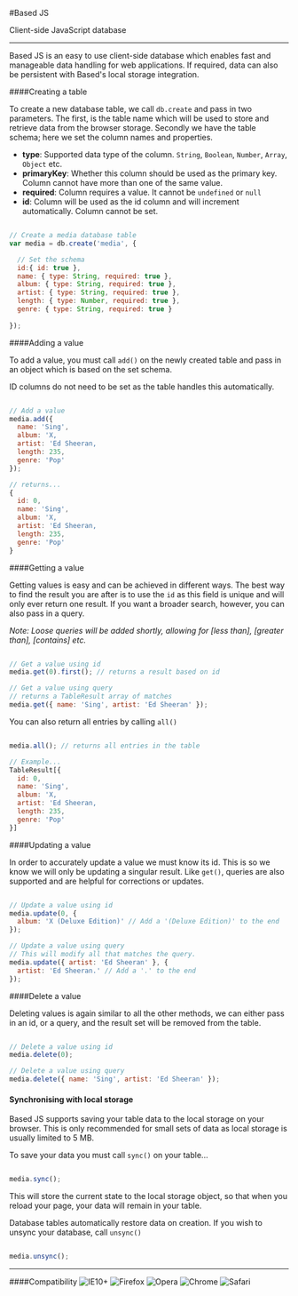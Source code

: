 #Based JS

Client-side JavaScript database

----------------

Based JS is an easy to use client-side database which enables fast and manageable data handling for web applications. If required, data can also be persistent with Based's local storage integration.

####Creating a table

To create a new database table, we call `db.create` and pass in two parameters. The first, is the table name which will be used to store and retrieve data from the browser storage. Secondly we have the table schema; here we set the column names and properties.

- __type__: Supported data type of the column. `String`, `Boolean`, `Number`, `Array`, `Object` etc.
- __primaryKey__: Whether this column should be used as the primary key. Column cannot have more than one of the same value.
- __required__: Column requires a value. It cannot be `undefined` or `null`
- __id__: Column will be used as the id column and will increment automatically. Column cannot be set.

```javascript

// Create a media database table
var media = db.create('media', {

  // Set the schema
  id:{ id: true },
  name: { type: String, required: true },
  album: { type: String, required: true },
  artist: { type: String, required: true },
  length: { type: Number, required: true },
  genre: { type: String, required: true }
  
});

```

####Adding a value

To add a value, you must call `add()` on the newly created table and pass in an object which is based on the set schema.

ID columns do not need to be set as the table handles this automatically.

```javascript

// Add a value
media.add({
  name: 'Sing',
  album: 'X,
  artist: 'Ed Sheeran,
  length: 235,
  genre: 'Pop'
});

// returns...
{
  id: 0,
  name: 'Sing',
  album: 'X,
  artist: 'Ed Sheeran,
  length: 235,
  genre: 'Pop'
}


```

####Getting a value

Getting values is easy and can be achieved in different ways. The best way to find the result you are after is to use the `id` as this field is unique and will only ever return one result.
If you want a broader search, however, you can also pass in a query.

_Note: Loose queries will be added shortly, allowing for [less than], [greater than], [contains] etc._

```javascript

// Get a value using id
media.get(0).first(); // returns a result based on id

// Get a value using query
// returns a TableResult array of matches
media.get({ name: 'Sing', artist: 'Ed Sheeran' });

```

You can also return all entries by calling `all()`

```javascript

media.all(); // returns all entries in the table

// Example...
TableResult[{
  id: 0,
  name: 'Sing',
  album: 'X,
  artist: 'Ed Sheeran,
  length: 235,
  genre: 'Pop'
}]

```

####Updating a value

In order to accurately update a value we must know its id. This is so we know we will only be updating a singular result.
Like `get()`, queries are also supported and are helpful for corrections or updates.

```javascript

// Update a value using id
media.update(0, {
  album: 'X (Deluxe Edition)' // Add a '(Deluxe Edition)' to the end
});

// Update a value using query
// This will modify all that matches the query.
media.update({ artist: 'Ed Sheeran' }, {
  artist: 'Ed Sheeran.' // Add a '.' to the end
});

```

####Delete a value

Deleting values is again similar to all the other methods, we can either pass in an id, or a query, and the result set will be removed from the table.

```javascript

// Delete a value using id
media.delete(0);

// Delete a value using query
media.delete({ name: 'Sing', artist: 'Ed Sheeran' });

```

#### Synchronising with local storage

Based JS supports saving your table data to the local storage on your browser. This is only recommended for small sets of data as local storage is usually limited to 5 MB.

To save your data you must call `sync()` on your table...

```javascript

media.sync();

```

This will store the current state to the local storage object, so that when you reload your page, your data will remain in your table.

Database tables automatically restore data on creation. If you wish to unsync your database, call `unsync()`

```javascript

media.unsync();

```

--------------

####Compatibility
<img src="http://www.w3schools.com/images/compatible_ie.gif" title="IE10+" /> 
<img src="http://www.w3schools.com/images/compatible_firefox.gif" title="Firefox" /> 
<img src="http://www.w3schools.com/images/compatible_opera.gif" title="Opera" /> 
<img src="http://www.w3schools.com/images/compatible_chrome.gif" title="Chrome" /> 
<img src="http://www.w3schools.com/images/compatible_safari.gif" title="Safari" />
